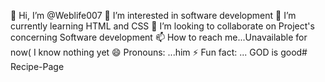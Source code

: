 👋 Hi, I’m @Weblife007
👀 I’m interested in software development
🌱 I’m currently learning HTML and CSS
💞️ I’m looking to collaborate on Project's concerning Software development
📫 How to reach me...Unavailable for now( I know nothing yet
😄 Pronouns: ...him
⚡ Fun fact: ... GOD is good# Recipe-Page
